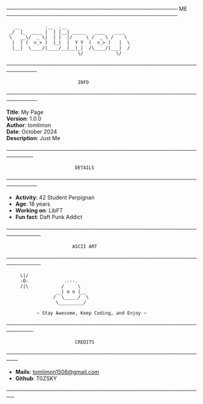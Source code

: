 ─────────────────────────────────────────────
                       ME
─────────────────────────────────────────────

       __         .__  .__
     _/  |_  ____ |  | |__| _____   ____   ____
     \   __\/  _ \|  | |  |/     \ /  _ \ /    \
      |  | (  <_> )  |_|  |  Y Y  (  <_> )   |  \
      |__|  \____/|____/__|__|_|  /\____/|___|  /
                              \/            \/

──────────────────────────────────────────────────────────

                              INFO

──────────────────────────────────────────────────────────

**Title**: My Page  
**Version**: 1.0.0  
**Author**: tomlimon  
**Date**: October 2024  
**Description**: Just Me  

─────────────────────────────────────────────────────────

                             DETAILS

──────────────────────────────────────────────────────────

- **Activity**: 42 Student Perpignan  
- **Age**: 18 years  
- **Working on**: LibFT  
- **Fun fact**: Daft Punk Addict  

───────────────────────────────────────────────────────────

                            ASCII ART

───────────────────────────────────────────────────────────

         \|/
         -O-             .---.
         /|\            /     \
                      __| o o |__
                     /  \_____/  \
                      \_________/

               ~ Stay Awesome, Keep Coding, and Enjoy ~

─────────────────────────────────────────────────────────

                             CREDITS

─────────────────────────────────────────────────────

- **Mails**: tomlimon1508@gmail.com  
- **Github**: T0ZSKY  

────────────────────────────────────────────────────
